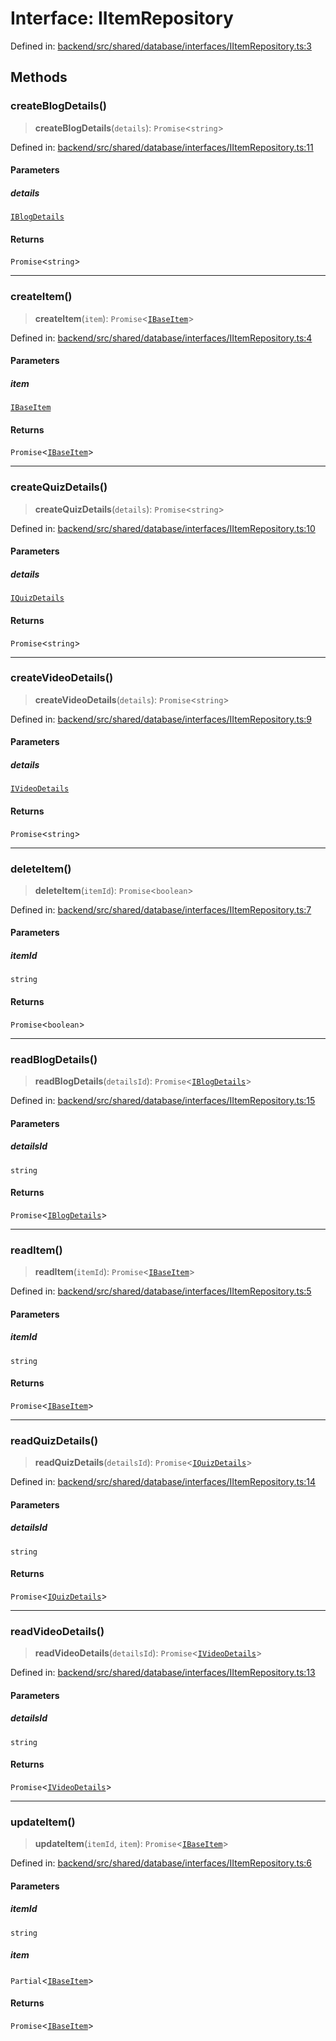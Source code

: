 # Interface: IItemRepository

Defined in: [backend/src/shared/database/interfaces/IItemRepository.ts:3](https://github.com/continuousactivelearning/cal/blob/5ae0447098795fdcf3a415f0360ebe51565b6949/backend/src/shared/database/interfaces/IItemRepository.ts#L3)

## Methods

### createBlogDetails()

> **createBlogDetails**(`details`): `Promise`\<`string`\>

Defined in: [backend/src/shared/database/interfaces/IItemRepository.ts:11](https://github.com/continuousactivelearning/cal/blob/5ae0447098795fdcf3a415f0360ebe51565b6949/backend/src/shared/database/interfaces/IItemRepository.ts#L11)

#### Parameters

##### details

[`IBlogDetails`](../../../../interfaces/IUser/interfaces/IBlogDetails.md)

#### Returns

`Promise`\<`string`\>

***

### createItem()

> **createItem**(`item`): `Promise`\<[`IBaseItem`](../../../../interfaces/IUser/interfaces/IBaseItem.md)\>

Defined in: [backend/src/shared/database/interfaces/IItemRepository.ts:4](https://github.com/continuousactivelearning/cal/blob/5ae0447098795fdcf3a415f0360ebe51565b6949/backend/src/shared/database/interfaces/IItemRepository.ts#L4)

#### Parameters

##### item

[`IBaseItem`](../../../../interfaces/IUser/interfaces/IBaseItem.md)

#### Returns

`Promise`\<[`IBaseItem`](../../../../interfaces/IUser/interfaces/IBaseItem.md)\>

***

### createQuizDetails()

> **createQuizDetails**(`details`): `Promise`\<`string`\>

Defined in: [backend/src/shared/database/interfaces/IItemRepository.ts:10](https://github.com/continuousactivelearning/cal/blob/5ae0447098795fdcf3a415f0360ebe51565b6949/backend/src/shared/database/interfaces/IItemRepository.ts#L10)

#### Parameters

##### details

[`IQuizDetails`](../../../../interfaces/IUser/interfaces/IQuizDetails.md)

#### Returns

`Promise`\<`string`\>

***

### createVideoDetails()

> **createVideoDetails**(`details`): `Promise`\<`string`\>

Defined in: [backend/src/shared/database/interfaces/IItemRepository.ts:9](https://github.com/continuousactivelearning/cal/blob/5ae0447098795fdcf3a415f0360ebe51565b6949/backend/src/shared/database/interfaces/IItemRepository.ts#L9)

#### Parameters

##### details

[`IVideoDetails`](../../../../interfaces/IUser/interfaces/IVideoDetails.md)

#### Returns

`Promise`\<`string`\>

***

### deleteItem()

> **deleteItem**(`itemId`): `Promise`\<`boolean`\>

Defined in: [backend/src/shared/database/interfaces/IItemRepository.ts:7](https://github.com/continuousactivelearning/cal/blob/5ae0447098795fdcf3a415f0360ebe51565b6949/backend/src/shared/database/interfaces/IItemRepository.ts#L7)

#### Parameters

##### itemId

`string`

#### Returns

`Promise`\<`boolean`\>

***

### readBlogDetails()

> **readBlogDetails**(`detailsId`): `Promise`\<[`IBlogDetails`](../../../../interfaces/IUser/interfaces/IBlogDetails.md)\>

Defined in: [backend/src/shared/database/interfaces/IItemRepository.ts:15](https://github.com/continuousactivelearning/cal/blob/5ae0447098795fdcf3a415f0360ebe51565b6949/backend/src/shared/database/interfaces/IItemRepository.ts#L15)

#### Parameters

##### detailsId

`string`

#### Returns

`Promise`\<[`IBlogDetails`](../../../../interfaces/IUser/interfaces/IBlogDetails.md)\>

***

### readItem()

> **readItem**(`itemId`): `Promise`\<[`IBaseItem`](../../../../interfaces/IUser/interfaces/IBaseItem.md)\>

Defined in: [backend/src/shared/database/interfaces/IItemRepository.ts:5](https://github.com/continuousactivelearning/cal/blob/5ae0447098795fdcf3a415f0360ebe51565b6949/backend/src/shared/database/interfaces/IItemRepository.ts#L5)

#### Parameters

##### itemId

`string`

#### Returns

`Promise`\<[`IBaseItem`](../../../../interfaces/IUser/interfaces/IBaseItem.md)\>

***

### readQuizDetails()

> **readQuizDetails**(`detailsId`): `Promise`\<[`IQuizDetails`](../../../../interfaces/IUser/interfaces/IQuizDetails.md)\>

Defined in: [backend/src/shared/database/interfaces/IItemRepository.ts:14](https://github.com/continuousactivelearning/cal/blob/5ae0447098795fdcf3a415f0360ebe51565b6949/backend/src/shared/database/interfaces/IItemRepository.ts#L14)

#### Parameters

##### detailsId

`string`

#### Returns

`Promise`\<[`IQuizDetails`](../../../../interfaces/IUser/interfaces/IQuizDetails.md)\>

***

### readVideoDetails()

> **readVideoDetails**(`detailsId`): `Promise`\<[`IVideoDetails`](../../../../interfaces/IUser/interfaces/IVideoDetails.md)\>

Defined in: [backend/src/shared/database/interfaces/IItemRepository.ts:13](https://github.com/continuousactivelearning/cal/blob/5ae0447098795fdcf3a415f0360ebe51565b6949/backend/src/shared/database/interfaces/IItemRepository.ts#L13)

#### Parameters

##### detailsId

`string`

#### Returns

`Promise`\<[`IVideoDetails`](../../../../interfaces/IUser/interfaces/IVideoDetails.md)\>

***

### updateItem()

> **updateItem**(`itemId`, `item`): `Promise`\<[`IBaseItem`](../../../../interfaces/IUser/interfaces/IBaseItem.md)\>

Defined in: [backend/src/shared/database/interfaces/IItemRepository.ts:6](https://github.com/continuousactivelearning/cal/blob/5ae0447098795fdcf3a415f0360ebe51565b6949/backend/src/shared/database/interfaces/IItemRepository.ts#L6)

#### Parameters

##### itemId

`string`

##### item

`Partial`\<[`IBaseItem`](../../../../interfaces/IUser/interfaces/IBaseItem.md)\>

#### Returns

`Promise`\<[`IBaseItem`](../../../../interfaces/IUser/interfaces/IBaseItem.md)\>
